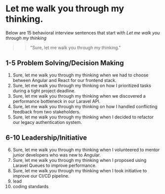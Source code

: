 # Let me walk you through my thinking.

Below are 15 behavioral interview sentences that start with _Let me walk you through my thinking_

> > "Sure, let me walk you through my thinking."

## 1-5 Problem Solving/Decision Making

1. Sure, let me walk you through my thinking when we had to choose between Angular and React for our frontend stack.
2. Sure, let me walk you through my thinking on how I prioritized tasks during a tight project deadline.
3. Sure, let me walk you through my thinking when we discovered a performance bottleneck in our Laravel API.
4. Sure, let me walk you through my thinking on how I handled conflicting feedback from two stakeholders.
5. Sure, let me walk you through my thinking when I decided to refactor our legacy authentication system.

## 6-10 Leadership/Initiative

6. Sure, let me walk you through my thinking when I volunteered to mentor junior developers who was new to Angular.
7. Sure, let me walk you through my thinking when I proposed using Laravel Queues to improve performance.
8. Sure, let me walk you through my thinking when I took initiative to improve our CI/CD pipeline.
9. lead
10. coding standards
